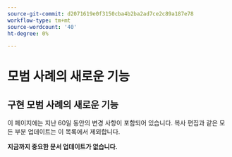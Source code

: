 ```yaml
---
source-git-commit: d2071619e0f3150cba4b2ba2ad7ce2c89a187e78
workflow-type: tm+mt
source-wordcount: '40'
ht-degree: 0%

---
```

# 모범 사례의 새로운 기능

## 구현 모범 사례의 새로운 기능

이 페이지에는 지난 60일 동안의 변경 사항이 포함되어 있습니다. 복사 편집과 같은 모든 부분 업데이트는 이 목록에서 제외합니다.

__지금까지 중요한 문서 업데이트가 없습니다.__
